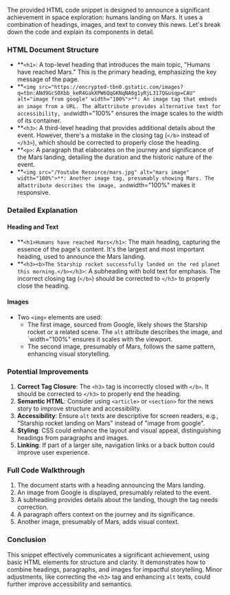 The provided HTML code snippet is designed to announce a significant achievement in space exploration: humans landing on Mars. It uses a combination of headings, images, and text to convey this news. Let's break down the code and explain its components in detail.

### HTML Document Structure

-   \*\*`<h1>`: A top-level heading that introduces the main topic, "Humans have reached Mars." This is the primary heading, emphasizing the key message of the page.
-   **`<img src="https://encrypted-tbn0.gstatic.com/images?q=tbn:ANd9GcS0Xbb_keR4GakXPW6QqGKNqNA6g1yRjL317Q&usqp=CAU" alt="image from google" width="100%">**: An image tag that embeds an image from a URL. The `alt` attribute provides alternative text for accessibility, and `width="100%" ensures the image scales to the width of its container.
-   \*\*`<h3>`: A third-level heading that provides additional details about the event. However, there's a mistake in the closing tag (`</b>` instead of `</h3>`), which should be corrected to properly close the heading.
-   \*\*`<p>`: A paragraph that elaborates on the journey and significance of the Mars landing, detailing the duration and the historic nature of the event.
-   **`<img src="/Youtube Resource/mars.jpg" alt="mars image" width="100%">**: Another image tag, presumably showing Mars. The `alt` attribute describes the image, and `width="100%" makes it responsive.

### Detailed Explanation

#### Heading and Text

-   \*\*`<h1>Humans have reached Mars</h1>`: The main heading, capturing the essence of the page's content. It's the largest and most important heading, used to announce the Mars landing.
-   \*\*`<h3><b>The Starship rocket successfully landed on the red planet this morning.</b></h3>`: A subheading with bold text for emphasis. The incorrect closing tag (`</b>`) should be corrected to `</h3>` to properly close the heading.

#### Images

-   Two `<img>` elements are used:
    -   The first image, sourced from Google, likely shows the Starship rocket or a related scene. The `alt` attribute describes the image, and `width="100%" ensures it scales with the viewport.
    -   The second image, presumably of Mars, follows the same pattern, enhancing visual storytelling.

### Potential Improvements

1. **Correct Tag Closure**: The `<h3>` tag is incorrectly closed with `</b>`. It should be corrected to `</h3>` to properly end the heading.
2. **Semantic HTML**: Consider using `<article>` or `<section>` for the news story to improve structure and accessibility.
3. **Accessibility**: Ensure `alt` texts are descriptive for screen readers, e.g., "Starship rocket landing on Mars" instead of "image from google".
4. **Styling**: CSS could enhance the layout and visual appeal, distinguishing headings from paragraphs and images.
5. **Linking**: If part of a larger site, navigation links or a back button could improve user experience.

### Full Code Walkthrough

1. The document starts with a heading announcing the Mars landing.
2. An image from Google is displayed, presumably related to the event.
3. A subheading provides details about the landing, though the tag needs correction.
4. A paragraph offers context on the journey and its significance.
5. Another image, presumably of Mars, adds visual context.

### Conclusion

This snippet effectively communicates a significant achievement, using basic HTML elements for structure and clarity. It demonstrates how to combine headings, paragraphs, and images for impactful storytelling. Minor adjustments, like correcting the `<h3>` tag and enhancing `alt` texts, could further improve accessibility and semantics.
